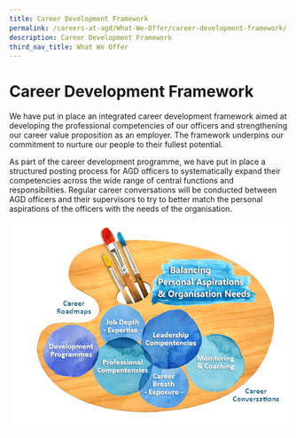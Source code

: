 ```yaml
---
title: Career Development Framework
permalink: /careers-at-agd/What-We-Offer/career-development-framework/
description: Career Development Framework
third_nav_title: What We Offer
---
```

Career Development Framework
============================

We have put in place an integrated career development framework aimed at developing the professional competencies of our officers and strengthening our career value proposition as an employer. The framework underpins our commitment to nurture our people to their fullest potential.

As part of the career development programme, we have put in place a structured posting process for AGD officers to systematically expand their competencies across the wide range of central functions and responsibilities. Regular career conversations will be conducted between AGD officers and their supervisors to try to better match the personal aspirations of the officers with the needs of the organisation.

![Career Development Framework](/images/CareersAGD/What%20we%20offer/cdf.png)